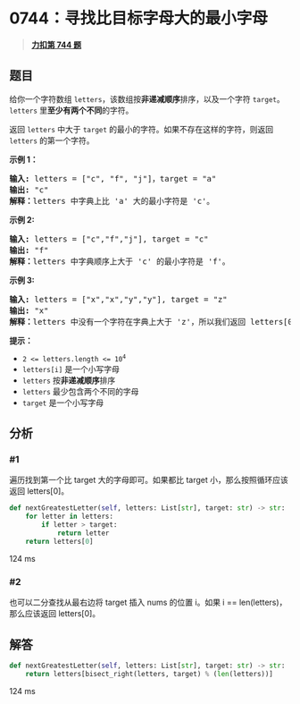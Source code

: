 # 0744：寻找比目标字母大的最小字母


> <u>**[力扣第 744 题](https://leetcode.cn/problems/find-smallest-letter-greater-than-target/)**</u>

## 题目

<p>给你一个字符数组 <code>letters</code>，该数组按<strong>非递减顺序</strong>排序，以及一个字符 <code>target</code>。<code>letters</code> 里<strong>至少有两个不同</strong>的字符。</p>

<p>返回 <code>letters</code> 中大于 <code>target</code> 的最小的字符。如果不存在这样的字符，则返回 <code>letters</code> 的第一个字符。</p>



<p><strong>示例 1：</strong></p>

<pre>
<strong>输入: </strong>letters = ["c", "f", "j"]，target = "a"
<strong>输出:</strong> "c"
<strong>解释：</strong>letters 中字典上比 'a' 大的最小字符是 'c'。</pre>

<p><strong>示例 2:</strong></p>

<pre>
<strong>输入:</strong> letters = ["c","f","j"], target = "c"
<strong>输出:</strong> "f"
<strong>解释：</strong>letters 中字典顺序上大于 'c' 的最小字符是 'f'。</pre>

<p><strong>示例 3:</strong></p>

<pre>
<strong>输入:</strong> letters = ["x","x","y","y"], target = "z"
<strong>输出:</strong> "x"
<strong>解释：</strong>letters 中没有一个字符在字典上大于 'z'，所以我们返回 letters[0]。</pre>



<p><strong>提示：</strong></p>

<ul>
<li><code>2 &lt;= letters.length &lt;= 10<sup>4</sup></code></li>
<li><code>letters[i]</code> 是一个小写字母</li>
<li><code>letters</code> 按<strong>非递减顺序</strong>排序</li>
<li><code>letters</code> 最少包含两个不同的字母</li>
<li><code>target</code> 是一个小写字母</li>
</ul>


## 分析

### #1

遍历找到第一个比 target 大的字母即可。如果都比 target 小，那么按照循环应该返回 letters[0]。

```python
def nextGreatestLetter(self, letters: List[str], target: str) -> str:
	for letter in letters:
		if letter > target:
			return letter
	return letters[0]
```

124 ms

### #2

也可以二分查找从最右边将 target 插入 nums 的位置 i。如果 i == len(letters)，那么应该返回 letters[0]。

## 解答

```python
def nextGreatestLetter(self, letters: List[str], target: str) -> str:
	return letters[bisect_right(letters, target) % (len(letters))]
```

124 ms

